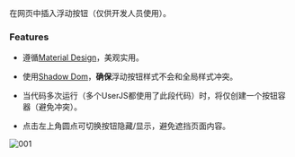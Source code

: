 在网页中插入浮动按钮（仅供开发人员使用）。

### Features

* 遵循[Material Design](https://material.io)，美观实用。

* 使用[Shadow Dom](https://developer.mozilla.org/docs/Web/Web_Components/Using_shadow_DOM)，**确保**浮动按钮样式不会和全局样式冲突。

* 当代码多次运行（多个UserJS都使用了此段代码）时，将仅创建一个按钮容器（避免冲突）。

* 点击左上角圆点可切换按钮隐藏/显示，避免遮挡页面内容。

![001](https://s2.ax1x.com/2019/07/13/ZhdxHJ.png)
